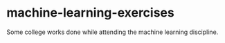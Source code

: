 # machine-learning-exercises
Some college works done while attending the machine learning discipline.
